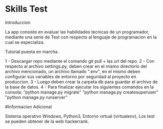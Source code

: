 # Skills Test
Introduccion

La app consiste en evaluar las habilidades tecnicas de un programador, mediante una serie de Test con respecto al lenguaje de programacion en la cual se especializa.

Tutorial puesta en marcha.

1 - Descargar repo mediante el comando git pull + las url del repo.
2 - Con respecto al archivo settings.py, deben crear en el mismo directorio del archivo mencionado, un archivo llamado ".env", en el mismo deben configurar sus variables de entorno por seguridad al proyecto en produccion.
3 - Luego deben crear la carpeta db para guardar el archivo de la base de datos.
4 - Para finalizar ejecutar los siguientes comandos en la consola:
    "python manage.py migrate"
    "python manage.py createsuperuser"
    "python manage.py runserver"

#Informacion Adicional

Sistema operativo Windows,
Python3,
Entorno virtual (virtualenv),
Los test se pueden obtener de la web hackerrank.
